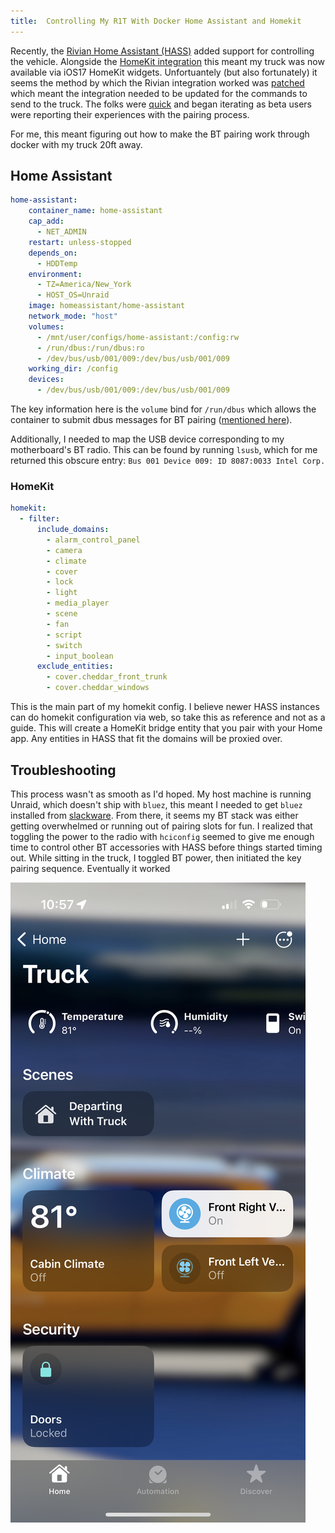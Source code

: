 ```yaml
---
title:  Controlling My R1T With Docker Home Assistant and Homekit 
---
```


Recently, the [Rivian Home Assistant (HASS)](https://github.com/bretterer/home-assistant-rivian/releases/tag/1.0.0-beta.6) added support for controlling the vehicle. 
Alongside the [HomeKit integration](https://www.home-assistant.io/integrations/homekit/) this meant my truck was now available via iOS17 HomeKit widgets.
Unfortuantely (but also fortunately) it seems the method by which the Rivian integration worked was [patched](https://rivian.software/2023-34-00/) which meant the integration needed to be updated for the commands to send to the truck. 
The folks were [quick](https://github.com/bretterer/home-assistant-rivian/releases/tag/1.0.0-beta.7) and began iterating as beta users were reporting their experiences with the pairing process. 

For me, this meant figuring out how to make the BT pairing work through docker with my truck 20ft away. 

## Home Assistant

```yaml
home-assistant:
    container_name: home-assistant
    cap_add:
      - NET_ADMIN
    restart: unless-stopped
    depends_on:
      - HDDTemp
    environment:
      - TZ=America/New_York
      - HOST_OS=Unraid
    image: homeassistant/home-assistant
    network_mode: "host"
    volumes:
      - /mnt/user/configs/home-assistant:/config:rw
      - /run/dbus:/run/dbus:ro
      - /dev/bus/usb/001/009:/dev/bus/usb/001/009
    working_dir: /config
    devices:
      - /dev/bus/usb/001/009:/dev/bus/usb/001/009
```

The key information here is the `volume` bind for `/run/dbus` which allows the container to submit dbus messages for BT pairing ([mentioned here](https://www.home-assistant.io/integrations/bluetooth/#additional-requirements-by-install-method)).

Additionally, I needed to map the USB device corresponding to my motherboard's BT radio. 
This can be found by running `lsusb`, which for me returned this obscure entry: `Bus 001 Device 009: ID 8087:0033 Intel Corp.`

### HomeKit

```yaml
homekit:
  - filter:
      include_domains:
        - alarm_control_panel
        - camera
        - climate
        - cover
        - lock
        - light
        - media_player
        - scene
        - fan
        - script
        - switch
        - input_boolean
      exclude_entities:
        - cover.cheddar_front_trunk
        - cover.cheddar_windows
```

This is the main part of my homekit config. I believe newer HASS instances can do homekit configuration via web, so take this as reference and not as a guide. 
This will create a HomeKit bridge entity that you pair with your Home app. 
Any entities in HASS that fit the domains will be proxied over.

## Troubleshooting

This process wasn't as smooth as I'd hoped. My host machine is running Unraid, which doesn't ship with `bluez`, this meant I needed to get `bluez` installed from [slackware](https://slackware.pkgs.org/15.0/slackware-patches-x86_64/bluez-5.64-x86_64-1_slack15.0.txz.html). From there, it seems my BT stack was either getting overwhelmed or running out of pairing slots for fun. 
I realized that toggling the power to the radio with `hciconfig` seemed to give me enough time to control other BT accessories with HASS before things started timing out. 
While sitting in the truck, I toggled BT power, then initiated the key pairing sequence. Eventually it worked

![](assets/img/IMG_3984.png)
